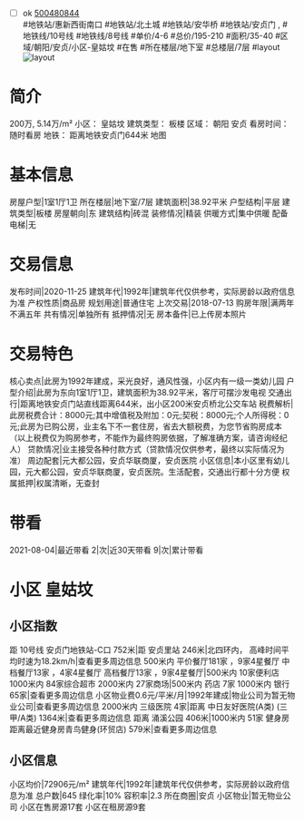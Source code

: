 - [ ] ok [500480844](https://bj.5i5j.com/ershoufang/500480844.html)  
 #地铁站/惠新西街南口 #地铁站/北土城 #地铁站/安华桥 #地铁站/安贞门 ,  #地铁线/10号线 #地铁线/8号线
#单价/4-6 #总价/195-210 #面积/35-40   #区域/朝阳/安贞/小区-皇姑坟 #在售 #所在楼层/地下室 #总楼层/7层 #layout 
![layout](http://image2.5i5j.com//group1/M00/C3/35/CgqJMl34slKAfvqlAAR8dBNPLuQ653.jpg_P5.jpg) 
# 简介 
 200万,  5.14万/m² 
小区： 皇姑坟
建筑类型： 板楼
区域： 朝阳 安贞
看房时间： 随时看房
地铁： 距离地铁安贞门644米 地图
# 基本信息 
 房屋户型|1室1厅1卫
所在楼层|地下室/7层
建筑面积|38.92平米
户型结构|平层
建筑类型|板楼
房屋朝向|东
建筑结构|砖混
装修情况|精装
供暖方式|集中供暖
配备电梯|无
# 交易信息 
 发布时间|2020-11-25
建筑年代|1992年|建筑年代仅供参考，实际房龄以政府信息为准
产权性质|商品房
规划用途|普通住宅
上次交易|2018-07-13
购房年限|满两年不满五年
共有情况|单独所有
抵押情况|无
房本备件|已上传房本照片
# 交易特色 
 核心卖点|此房为1992年建成，采光良好，通风性强，小区内有一级一类幼儿园
户型介绍|此房为东向1室1厅1卫，建筑面积为38.92平米，客厅可摆沙发电视
交通出行|距离地铁安贞门站直线距离644米，出小区200米安贞桥北公交车站
税费解析|此房税费合计：8000元;其中增值税及附加：0元;契税：8000元;个人所得税：0元;此房为已购公房，业主名下不一套住房，省去大额税费，为您节省购房成本（以上税费仅为购房参考，不能作为最终购房依据，了解准确方案，请咨询经纪人）
贷款情况|业主接受各种付款方式（贷款情况仅供参考，最终以实际情况为准）
周边配套|元大都公园，安贞华联商厦，安贞医院
小区信息|本小区里有幼儿园，元大都公园，安贞华联商厦，安贞医院。生活配套，交通出行都十分方便
权属抵押|权属清晰，无查封
# 带看 
 2021-08-04|最近带看	 2|次|近30天带看	 9|次|累计带看
# 小区 皇姑坟
## 小区指数 
 距 10号线 安贞门地铁站-C口 752米|距 安贞里站 246米|北四环内， 高峰时间平均时速为18.2km/h|查看更多周边信息
500米内 平价餐厅181家 ，9家4星餐厅
中档餐厅13家 ，4家4星餐厅
高档餐厅13家 ，9家4星餐厅|500米内 10家便利店
1000米内 84家综合超市
2000米内 27家商场|500米内 药店 7家
1000米内 银行 65家|查看更多周边信息
小区物业费0.6元/平米/月|1992年建成|物业公司为暂无物业公司|查看更多周边信息
2000米内 三级医院 4家|距离 中日友好医院(A类) (三甲/A类) 1364米|查看更多周边信息
距离 涌溪公园 406米|1000米内 51家 健身房
距离最近健身房青鸟健身(环贸店) 579米|查看更多周边信息
## 小区信息 
 小区均价|72906元/m²
建筑年代|1992年|建筑年代仅供参考，实际房龄以政府信息为准
总户数|645
绿化率|10%
容积率|2.3
所在商圈|安贞
小区物业|暂无物业公司
小区在售房源17套
小区在租房源9套
